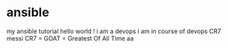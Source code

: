 # ansible
my ansible tutorial
hello world !
i am a devops
i am in course of devops
CR7
messi
CR7 = GOAT = Greatest Of All Time
aa
